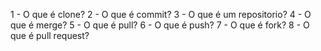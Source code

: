 1 - O que é clone?
2 - O que é commit?
3 - O que é um repositorio?
4 - O que é merge?
5 - O que é pull?
6 - O que é push?
7 - O que é fork?
8 - O que é pull request?